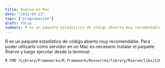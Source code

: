 ```yaml
---
title: Rserve en Mac
date: "2011-03-23"
tags: ["programación"]
draft: false
summary: R es un paquete estadístico de código abierto muy recomendable.
---
```


R es un paquete estadístico de código abierto muy recomendable.
Para poder utilizarlo como servidor en un Mac es necesario instalar el paquete Rserve y luego ejecutar desde la terminal:

```bash
R CMD /Library/Frameworks/R.framework/Resources/library/Rserve/libs/i386/Rserve-bin.so --vanilla
```
